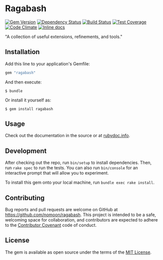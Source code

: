 # Ragabash

[![Gem Version](https://badge.fury.io/rb/ragabash.svg)](https://badge.fury.io/rb/ragabash)
[![Dependency Status](https://gemnasium.com/badges/github.com/nomoon/ragabash.svg)](https://gemnasium.com/github.com/nomoon/ragabash)
[![Build Status](https://travis-ci.org/nomoon/ragabash.svg?branch=master)](https://travis-ci.org/nomoon/ragabash)
[![Test Coverage](https://codeclimate.com/github/nomoon/ragabash/badges/coverage.svg)](https://codeclimate.com/github/nomoon/ragabash/coverage)
[![Code Climate](https://codeclimate.com/github/nomoon/ragabash/badges/gpa.svg)](https://codeclimate.com/github/nomoon/ragabash)
[![Inline docs](http://inch-ci.org/github/nomoon/ragabash.svg?branch=master)](http://inch-ci.org/github/nomoon/ragabash)

"A collection of useful extensions, refinements, and tools."

## Installation

Add this line to your application's Gemfile:

```ruby
gem "ragabash"
```

And then execute:

    $ bundle

Or install it yourself as:

    $ gem install ragabash

## Usage

Check out the documentation in the source or at [rubydoc.info](http://www.rubydoc.info/github/nomoon/ragabash).

## Development

After checking out the repo, run `bin/setup` to install dependencies. Then, run `rake spec` to run the tests. You can also run `bin/console` for an interactive prompt that will allow you to experiment.

To install this gem onto your local machine, run `bundle exec rake install`.

## Contributing

Bug reports and pull requests are welcome on GitHub at https://github.com/nomoon/ragabash. This project is intended to be a safe, welcoming space for collaboration, and contributors are expected to adhere to the [Contributor Covenant](http://contributor-covenant.org) code of conduct.


## License

The gem is available as open source under the terms of the [MIT License](http://opensource.org/licenses/MIT).
